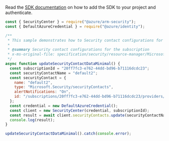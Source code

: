 Read the [SDK documentation](https://github.com/Azure/azure-sdk-for-js/blob/%40azure%2Farm-security_5.0.0/sdk/security/arm-security/README.md) on how to add the SDK to your project and authenticate.

```javascript
const { SecurityCenter } = require("@azure/arm-security");
const { DefaultAzureCredential } = require("@azure/identity");

/**
 * This sample demonstrates how to Security contact configurations for the subscription
 *
 * @summary Security contact configurations for the subscription
 * x-ms-original-file: specification/security/resource-manager/Microsoft.Security/preview/2017-08-01-preview/examples/SecurityContacts/UpdateSecurityContact_min_example.json
 */
async function updateSecurityContactDataMinimal() {
  const subscriptionId = "20ff7fc3-e762-44dd-bd96-b71116dcdc23";
  const securityContactName = "default2";
  const securityContact = {
    name: "default2",
    type: "Microsoft.Security/securityContacts",
    alertNotifications: "On",
    id: "/subscriptions/20ff7fc3-e762-44dd-bd96-b71116dcdc23/providers/Microsoft.Security/securityContacts/default2",
  };
  const credential = new DefaultAzureCredential();
  const client = new SecurityCenter(credential, subscriptionId);
  const result = await client.securityContacts.update(securityContactName, securityContact);
  console.log(result);
}

updateSecurityContactDataMinimal().catch(console.error);
```
